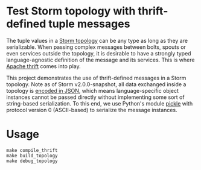 # Test Storm topology with thrift-defined tuple messages

The tuple values in a [Storm topology](http://storm.apache.org) can be any type as long as they are serializable. 
When passing complex messages between bolts, spouts or even services outside the topology, it is desirable to 
have a strongly typed language-agnostic definition of the message and its services. 
This is where [Apache thrift](http://thrift.apache.org) comes into play.

This project demonstrates the use of thrift-defined messages in a Storm topology. Note as of Storm v2.0.0-snapshot, all data exchanged inside a topology is [encoded in JSON](http://storm.apache.org/releases/2.0.0-SNAPSHOT/Multilang-protocol.html), which means language-specific object instances cannot be passed directly without implementing some sort of string-based serialization. To this end, we use Python's module [pickle](https://docs.python.org/2/library/pickle.html) with protocol version 0 (ASCII-based) to serialize the message instances.


# Usage

```
make compile_thrift
make build_topology
make debug_topology
```

